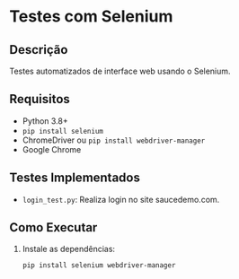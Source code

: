 # Testes com Selenium

## Descrição

Testes automatizados de interface web usando o Selenium.

## Requisitos

- Python 3.8+
- `pip install selenium`
- ChromeDriver ou `pip install webdriver-manager`
- Google Chrome

## Testes Implementados

- `login_test.py`: Realiza login no site saucedemo.com.

## Como Executar

1. Instale as dependências:
   ```bash
   pip install selenium webdriver-manager
   ```
